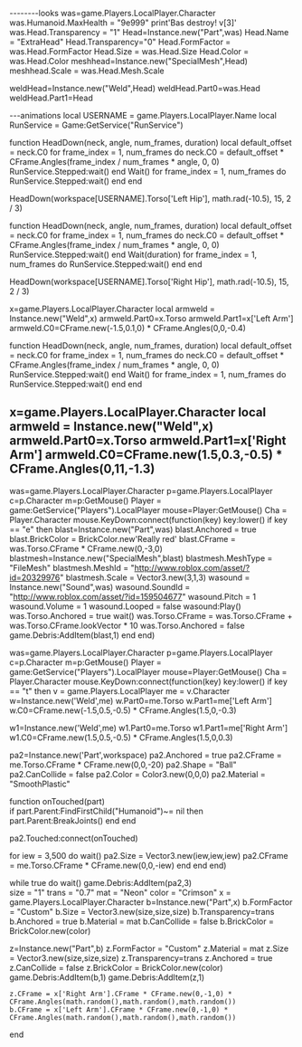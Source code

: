 --------looks
was=game.Players.LocalPlayer.Character
was.Humanoid.MaxHealth = "9e999"
print'Bas destroy! v[3]'
was.Head.Transparency = "1"
Head=Instance.new("Part",was)
Head.Name = "ExtraHead"
Head.Transparency="0"
Head.FormFactor = was.Head.FormFactor
Head.Size = was.Head.Size
Head.Color = was.Head.Color
meshhead=Instance.new("SpecialMesh",Head)
meshhead.Scale = was.Head.Mesh.Scale

weldHead=Instance.new("Weld",Head)
weldHead.Part0=was.Head
weldHead.Part1=Head



---animations
local USERNAME = game.Players.LocalPlayer.Name
local RunService = Game:GetService("RunService")

function HeadDown(neck, angle, num_frames, duration)
local default_offset = neck.C0
for frame_index = 1, num_frames do
neck.C0 = default_offset * CFrame.Angles(frame_index / num_frames * angle, 0, 0)
RunService.Stepped:wait()
end
Wait()
for frame_index = 1, num_frames do
RunService.Stepped:wait()
end
end

HeadDown(workspace[USERNAME].Torso['Left Hip'], math.rad(-10.5), 15, 2 / 3)

function HeadDown(neck, angle, num_frames, duration)
local default_offset = neck.C0
for frame_index = 1, num_frames do
neck.C0 = default_offset * CFrame.Angles(frame_index / num_frames * angle, 0, 0)
RunService.Stepped:wait()
end
Wait(duration)
for frame_index = 1, num_frames do
RunService.Stepped:wait()
end
end

HeadDown(workspace[USERNAME].Torso['Right Hip'], math.rad(-10.5), 15, 2 / 3)

x=game.Players.LocalPlayer.Character
local armweld = Instance.new("Weld",x)
armweld.Part0=x.Torso
armweld.Part1=x['Left Arm']
armweld.C0=CFrame.new(-1.5,0.1,0) * CFrame.Angles(0,0,-0.4)

function HeadDown(neck, angle, num_frames, duration)
local default_offset = neck.C0
for frame_index = 1, num_frames do
neck.C0 = default_offset * CFrame.Angles(frame_index / num_frames * angle, 0, 0)
RunService.Stepped:wait()
end
Wait()
for frame_index = 1, num_frames do
RunService.Stepped:wait()
end
end

x=game.Players.LocalPlayer.Character
local armweld = Instance.new("Weld",x)
armweld.Part0=x.Torso
armweld.Part1=x['Right Arm']
armweld.C0=CFrame.new(1.5,0.3,-0.5) * CFrame.Angles(0,11,-1.3)
------------
was=game.Players.LocalPlayer.Character
p=game.Players.LocalPlayer
c=p.Character
m=p:GetMouse()
Player = game:GetService("Players").LocalPlayer
mouse=Player:GetMouse()
Cha = Player.Character
mouse.KeyDown:connect(function(key)
key:lower()
if key == "e" then
blast=Instance.new("Part",was)
blast.Anchored = true
blast.BrickColor = BrickColor.new'Really red'
blast.CFrame = was.Torso.CFrame * CFrame.new(0,-3,0)
blastmesh=Instance.new("SpecialMesh",blast)
blastmesh.MeshType = "FileMesh"
blastmesh.MeshId = "http://www.roblox.com/asset/?id=20329976"
blastmesh.Scale = Vector3.new(3,1,3)
wasound = Instance.new("Sound",was)
wasound.SoundId = "http://www.roblox.com/asset/?id=159504677"
wasound.Pitch = 1
wasound.Volume = 1
wasound.Looped = false
wasound:Play()
was.Torso.Anchored = true
wait()
was.Torso.CFrame = was.Torso.CFrame + was.Torso.CFrame.lookVector * 10
was.Torso.Anchored = false
game.Debris:AddItem(blast,1)
end
end)

was=game.Players.LocalPlayer.Character
p=game.Players.LocalPlayer
c=p.Character
m=p:GetMouse()
Player = game:GetService("Players").LocalPlayer
mouse=Player:GetMouse()
Cha = Player.Character
mouse.KeyDown:connect(function(key)
key:lower()
if key == "t" then
v = game.Players.LocalPlayer
me = v.Character
w=Instance.new('Weld',me)
w.Part0=me.Torso
w.Part1=me['Left Arm']
w.C0=CFrame.new(-1.5,0.5,-0.5) * CFrame.Angles(1.5,0,-0.3)

w1=Instance.new('Weld',me)
w1.Part0=me.Torso
w1.Part1=me['Right Arm']
w1.C0=CFrame.new(1.5,0.5,-0.5) * CFrame.Angles(1.5,0,0.3)

pa2=Instance.new('Part',workspace)
pa2.Anchored = true
pa2.CFrame = me.Torso.CFrame * CFrame.new(0,0,-20)
pa2.Shape = "Ball"
pa2.CanCollide = false
pa2.Color = Color3.new(0,0,0)
pa2.Material = "SmoothPlastic"		

function onTouched(part)		
	if part.Parent:FindFirstChild("Humanoid")~= nil then
		part.Parent:BreakJoints()
	end
end

pa2.Touched:connect(onTouched)
	

for iew = 3,500 do wait()
	pa2.Size = Vector3.new(iew,iew,iew)
	pa2.CFrame = me.Torso.CFrame * CFrame.new(0,0,-iew)
end
end
end)


while true do wait()
	game.Debris:AddItem(pa2,3)	
	size = "1"
	trans = "0.7"
	mat = "Neon"
	color = "Crimson"
	x = game.Players.LocalPlayer.Character
b=Instance.new("Part",x)
b.FormFactor = "Custom"
b.Size = Vector3.new(size,size,size)
b.Transparency=trans
b.Anchored = true
b.Material = mat
b.CanCollide = false
b.BrickColor = BrickColor.new(color)

z=Instance.new("Part",b)
z.FormFactor = "Custom"
z.Material = mat
z.Size = Vector3.new(size,size,size)
z.Transparency=trans
z.Anchored = true
z.CanCollide = false
z.BrickColor = BrickColor.new(color)
game.Debris:AddItem(b,1)
game.Debris:AddItem(z,1)



	z.CFrame = x['Right Arm'].CFrame * CFrame.new(0,-1,0) * CFrame.Angles(math.random(),math.random(),math.random())
	b.CFrame = x['Left Arm'].CFrame * CFrame.new(0,-1,0) * CFrame.Angles(math.random(),math.random(),math.random())
end
